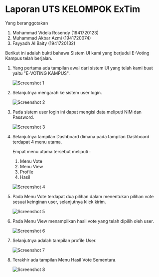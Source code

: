# Laporan UTS KELOMPOK ExTim
Yang beranggotakan  
1. Mohammad Videla Rosendy  (1941720123)
2. Muhammad Akbar Azmi      (1941720074)
3. Fayyadh Al Baity         (1941720132)





Berikut ini adalah bukti bahawa Sistem UI kami yang berjudul E-Voting Kampus telah berjalan.

1. Yang pertama ada tampilan awal dari sistem UI yang telah kami buat yaitu "E-VOTING KAMPUS". 

    ![Screenshot 1](img/1.jpeg)














































2. Selanjutnya mengarah ke sistem user login.

    ![Screenshot 2](img/2.jpeg)







































3. Pada sistem user login ini dapat mengisi data meliputi NIM dan Password.

    ![Screenshot 3](img/3.jpeg)
















































4. Selanjutnya tampilan Dashboard dimana pada tampilan Dashboard terdapat 4 menu utama. 

    Empat menu utama tersebut meliputi :
    1. Menu Vote 
    2. Menu View
    3. Profile
    4. Hasil


    ![Screenshot 4](img/4.jpeg)


















































5. Pada Menu Vote terdapat dua pilihan dalam menentukan pilihan vote sesuai keinginan user, selanjutnya klick kirim.

    ![Screenshot 5](img/5.jpeg)



















































6. Pada Menu View menampilkan hasil vote yang telah dipilih oleh user.

    ![Screenshot 6](img/6.jpeg)


















































7. Selanjutnya adalah tampilan profile User. 

    ![Screenshot 7](img/7.jpeg)
















































8. Terakhir ada tampilan Menu Hasil Vote Sementara.

    ![Screenshot 8](img/8.jpeg)




